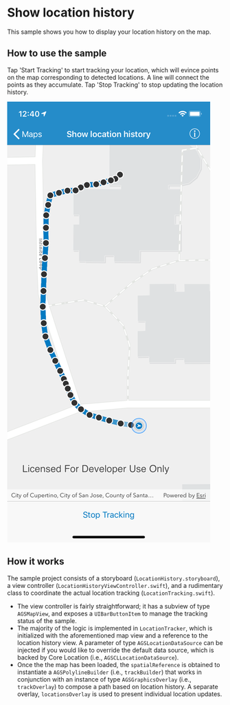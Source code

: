# Show location history
This sample shows you how to display your location history on the map.

## How to use the sample
Tap 'Start Tracking' to start tracking your location, which will evince points on the map corresponding to detected locations. A line will connect the points as they accumulate. Tap 'Stop Tracking' to stop updating the location history.

![](image1.png)

## How it works
The sample project consists of a storyboard (`LocationHistory.storyboard`), a view controller (`LocationHistoryViewController.swift`), and a rudimentary class to coordinate the actual location tracking (`LocationTracking.swift`).

- The view controller is fairly straightforward; it has a subview of type `AGSMapView`, and exposes a `UIBarButtonItem` to manage the tracking status of the sample.
- The majority of the logic is implemented in `LocationTracker`, which is initialized with the aforementioned map view and a reference to the location history view. A parameter of type `AGSLocationDataSource` can be injected if you would like to override the default data source, which is backed by Core Location (i.e., `AGSCLLocationDataSource`).
- Once the the map has been loaded, the `spatialReference` is obtained to instantiate a `AGSPolylineBuilder` (i.e., `trackBuilder`) that works in conjunction with an instance of type `AGSGraphicsOverlay` (i.e., `trackOverlay`) to compose a path based on location history. A separate overlay, `locationsOverlay` is used to present individual location updates.
